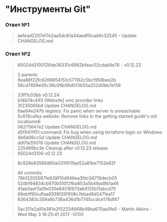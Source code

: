 # "Инструменты Git"

### Ответ №1
> aefead2207ef7e2aa5dc81a34aedf0cad4c32545 - Update CHANGELOG.md

### Ответ №2
> 85024d3100126de36331c6982bfaac02cdab9e76 - v0.12.23

> 2 parents:<br/>
> 9ea88f22fc6269854151c571162c5bcf958bee2b<br/>
> 56cd7859e05c36c06b56d013b55a252d0bb7e158<br/>


> 33ff1c03bb v0.12.24<br/>
> b14b74c493 [Website] vmc provider links<br/>
> 3f235065b9 Update CHANGELOG.md<br/>
> 6ae64e247b registry: Fix panic when server is unreachable<br/>
> 5c619ca1ba website: Remove links to the getting started guide's old locationm6<br/>
> 06275647e2 Update CHANGELOG.md<br/>
> d5f9411f51 command: Fix bug when using terraform login on Windows<br/>
> 4b6d06cc5d Update CHANGELOG.md<br/>
> dd01a35078 Update CHANGELOG.md<br/>
> 225466bc3e Cleanup after v0.12.23 release<br/>
> 85024d3100 v0.12.23<br/>

> 8c928e83589d90a031f811fae52a81be7153e82f<br/>

> All commits:<br/>
> 78b12205587fe839f10d946ea3fdc06719decb05<br/>
> 52dbf94834cb970b510f2fba853a5b49ad9b1a46<br/>
> 41ab0aef7a0fe030e84018973a64135b11abcd70<br/>
> 66ebff90cdfaa6938f26f908c7ebad8d547fea17<br/>
> 8364383c359a6b738a436d1b7745ccdce178df47<br/>


> 5ac311e2a91e381e2f52234668b49ba670aa0fe5 - Martin Atkins - Wed May 3 16:25:41 2017 -0700

